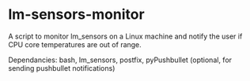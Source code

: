lm-sensors-monitor
==================

A script to monitor lm_sensors on a Linux machine and notify the user if CPU core temperatures are out of range.

Dependancies: bash, lm_sensors, postfix, pyPushbullet (optional, for sending pushbullet notifications)
